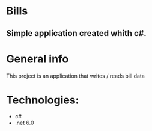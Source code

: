 # Bills

## Simple application created whith c#.

# General info
This project is an application that writes / reads bill data
# Technologies:
* c#
* .net 6.0
 
